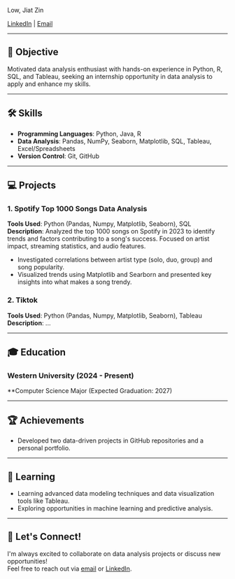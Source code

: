 Low, Jiat Zin

[LinkedIn](https://www.linkedin.com/in/jiatzin-low-9b832a290/) | [Email](mailto:lowjiatzzz@gmail.com)

---

## 🎯 Objective
Motivated data analysis enthusiast with hands-on experience in Python, R, SQL, and Tableau, seeking an internship opportunity in data analysis to apply and enhance my skills.

---

## 🛠️ Skills
- **Programming Languages**: Python, Java, R
- **Data Analysis**: Pandas, NumPy, Seaborn, Matplotlib, SQL, Tableau, Excel/Spreadsheets
- **Version Control**: Git, GitHub

---

## 💻 Projects

### 1. **Spotify Top 1000 Songs Data Analysis**
**Tools Used**: Python (Pandas, Numpy, Matplotlib, Seaborn), SQL  
**Description**: Analyzed the top 1000 songs on Spotify in 2023 to identify trends and factors contributing to a song's success. Focused on artist impact, streaming statistics, and audio features.
- Investigated correlations between artist type (solo, duo, group) and song popularity.
- Visualized trends using Matplotlib and Searborn and presented key insights into what makes a song trendy.

### 2. **Tiktok**  
**Tools Used**: Python (Pandas, Numpy, Matplotlib, Seaborn), Tableau
**Description**: ...

---

## 🎓 Education

### Western University (2024 - Present)
**Computer Science Major (Expected Graduation: 2027) 

---

## 🏆 Achievements
- Developed two data-driven projects in GitHub repositories and a personal portfolio.

---

## 🌱 Learning
- Learning advanced data modeling techniques and data visualization tools like Tableau.
- Exploring opportunities in machine learning and predictive analysis.

---

## 🤝 Let's Connect!
I'm always excited to collaborate on data analysis projects or discuss new opportunities!  
Feel free to reach out via [email](mailto:lowjiatzzz@gmail.com) or [LinkedIn](https://www.linkedin.com/in/jiatzin-low-9b832a290/).
